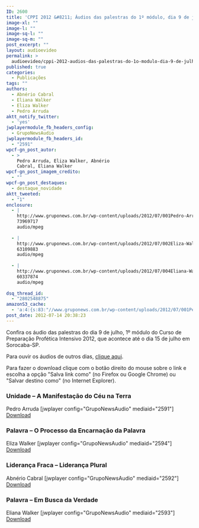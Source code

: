 ```yaml
---
ID: 2600
title: 'CPPI 2012 &#8211; Áudios das palestras do 1º módulo, dia 9 de julho'
image-xl: ""
image-l: ""
image-sq-l: ""
image-sq-m: ""
post_excerpt: ""
layout: audioevideo
permalink: >
  audioevideo/cppi-2012-audios-das-palestras-do-1o-modulo-dia-9-de-julho
published: true
categories:
  - Publicações
tags: ""
authors:
  - Abnério Cabral
  - Eliana Walker
  - Eliza Walker
  - Pedro Arruda
aktt_notify_twitter:
  - 'yes'
jwplayermodule_fb_headers_config:
  - GrupoNewsAudio
jwplayermodule_fb_headers_id:
  - "2591"
wpcf-gn_post_autor:
  - >
    Pedro Arruda, Eliza Walker, Abnério
    Cabral, Eliana Walker
wpcf-gn_post_imagem_credito:
  - ""
wpcf-gn_post_destaques:
  - destaque_novidade
aktt_tweeted:
  - "1"
enclosure:
  - |
    http://www.gruponews.com.br/wp-content/uploads/2012/07/001Pedro-Arruda-segunda-dia-9.mp3
    73969717
    audio/mpeg
    
  - |
    http://www.gruponews.com.br/wp-content/uploads/2012/07/002Eliza-Walker-segunda-dia-9.mp3
    63109883
    audio/mpeg
    
  - |
    http://www.gruponews.com.br/wp-content/uploads/2012/07/004Eliana-Walker-segunda-dia-9.mp3
    60337874
    audio/mpeg
    
dsq_thread_id:
  - "2802548875"
amazonS3_cache:
  - 'a:4:{s:83:"//www.gruponews.com.br/wp-content/uploads/2012/07/001Pedro-Arruda-segunda-dia-9.mp3";i:2591;s:86:"//www.gruponews.com.br/wp-content/uploads/2012/07/003Abnério-Cabral-segunda-dia-9.mp3";i:2592;s:84:"//www.gruponews.com.br/wp-content/uploads/2012/07/004Eliana-Walker-segunda-dia-9.mp3";i:2593;s:83:"//www.gruponews.com.br/wp-content/uploads/2012/07/002Eliza-Walker-segunda-dia-9.mp3";i:2594;}'
post_date: 2012-07-14 20:38:23
---
```

Confira os áudio das palestras do dia 9 de julho, 1º módulo do Curso de Preparação Profética Intensivo 2012, que acontece até o dia 15 de julho em Sorocaba-SP.

Para ouvir os áudios de outros dias, <a href="http://www.gruponews.com.br/assuntos/publicacoes/audio/cppi2012">clique aqui</a>.

Para fazer o download clique com o botão direito do mouse sobre o link e escolha a opção "Salva link como" (no Firefox ou Google Chrome) ou "Salvar destino como" (no Internet Explorer).
<h3>Unidade – A Manifestação do Céu na Terra</h3>
Pedro Arruda
[jwplayer config="GrupoNewsAudio" mediaid="2591"]
<a href="http://www.gruponews.com.br/wp-content/uploads/2012/07/001Pedro-Arruda-segunda-dia-9.mp3">Download</a>
<h3>Palavra – O Processo da Encarnação da Palavra</h3>
Eliza Walker
[jwplayer config="GrupoNewsAudio" mediaid="2594"]
<a href="http://www.gruponews.com.br/wp-content/uploads/2012/07/002Eliza-Walker-segunda-dia-9.mp3">Download</a>
<h3>Liderança Fraca – Liderança Plural</h3>
Abnério Cabral
[jwplayer config="GrupoNewsAudio" mediaid="2592"]
<a href="http://www.gruponews.com.br/wp-content/uploads/2012/07/003Abnério-Cabral-segunda-dia-9.mp3">Download</a>
<h3>Palavra – Em Busca da Verdade</h3>
Eliana Walker
[jwplayer config="GrupoNewsAudio" mediaid="2593"]
<a href="http://www.gruponews.com.br/wp-content/uploads/2012/07/004Eliana-Walker-segunda-dia-9.mp3">Download</a>